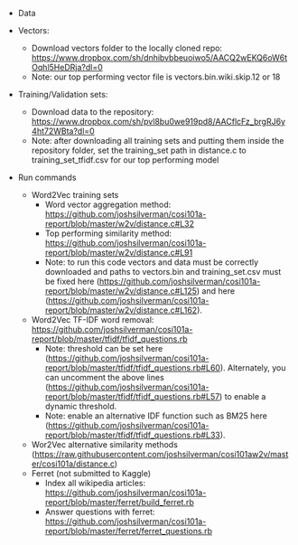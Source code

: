 * Data
 * Vectors: 
    * Download vectors folder to the locally cloned repo: https://www.dropbox.com/sh/dnhibvbbeuoiwo5/AACQ2wEKQ6oW6tOqhl5HeDRja?dl=0
    * Note: our top performing vector file is vectors.bin.wiki.skip.12 or 18
 * Training/Validation sets: 
    * Download data to the repository: https://www.dropbox.com/sh/pvl8bu0we919pd8/AACflcFz_brgRJ6y4ht72WBta?dl=0
    * Note: after downloading all training sets and putting them inside the repository folder, set the training_set path in distance.c to training_set_tfidf.csv for our top performing model

* Run commands
    * Word2Vec training sets
      * Word vector aggregation method: https://github.com/joshsilverman/cosi101a-report/blob/master/w2v/distance.c#L32
      * Top performing similarity method: https://github.com/joshsilverman/cosi101a-report/blob/master/w2v/distance.c#L91
      * Note: to run this code vectors and data must be correctly downloaded and paths to vectors.bin and training_set.csv must be fixed here (https://github.com/joshsilverman/cosi101a-report/blob/master/w2v/distance.c#L125) and here (https://github.com/joshsilverman/cosi101a-report/blob/master/w2v/distance.c#L162).
    * Word2Vec TF-IDF word removal: https://github.com/joshsilverman/cosi101a-report/blob/master/tfidf/tfidf_questions.rb
      * Note: threshold can be set here (https://github.com/joshsilverman/cosi101a-report/blob/master/tfidf/tfidf_questions.rb#L60). Alternately, you can uncomment the above lines (https://github.com/joshsilverman/cosi101a-report/blob/master/tfidf/tfidf_questions.rb#L57) to enable a dynamic threshold.
      * Note: enable an alternative IDF function such as BM25 here (https://github.com/joshsilverman/cosi101a-report/blob/master/tfidf/tfidf_questions.rb#L33).
    * Wor2Vec alternative similarity methods (https://raw.githubusercontent.com/joshsilverman/cosi101aw2v/master/cosi101a/distance.c)
    * Ferret (not submitted to Kaggle)
      * Index all wikipedia articles: https://github.com/joshsilverman/cosi101a-report/blob/master/ferret/build_ferret.rb
      * Answer questions with ferret: https://github.com/joshsilverman/cosi101a-report/blob/master/ferret/ferret_questions.rb
